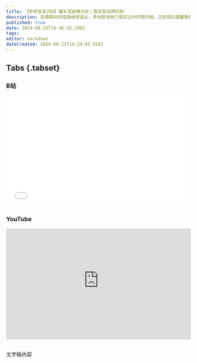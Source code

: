 ```yaml
---
title: 【参考信息299】罐车混装曝光史；景区取消预约制
description: 疫情期间的措施继续退出，多地取消热门景区以外的预约制。之前观众提醒我们关注《新京报》曝光“罐车卸完煤制油直接装运食用油”，当时觉得不算大，应该很快得到处理。但或许因为涉及央企，在官方回应之前是诡异的沉默。央视网评论，这么多年没有行业内的人站出来，而是靠记者得到线索追查出来，媒体干了监管的活。这番话由普通人来说很正常，但央视网来说就很别扭。地方债务倒查又有新典型，独山潘志立从级别和举债体量上都过气了。
published: true
date: 2024-08-25T14:30:28.190Z
tags: 
editor: markdown
dateCreated: 2024-08-25T14:29:45.914Z
---
```


## Tabs {.tabset}
### B站
<div style="position: relative; padding: 30% 45%;">
<iframe style="position: absolute; width: 100%; height: 100%; left: 0; top: 0;" src="//player.bilibili.com/player.html?&bvid=BV1gw4m1Y7ZS&page=1&as_wide=1&high_quality=1&danmaku=1&autoplay=0" scrolling="no" border="0" frameborder="no" framespacing="0" allowfullscreen="true"></iframe>
</div>

### YouTube
<div style="position: relative; padding: 30% 45%;">
<iframe style="position: absolute; top: 0; left: 0; width: 100%; height: 100%;" src="https://www.youtube-nocookie.com/embed/YouTubeVID" title="YouTube video player" frameborder="0" allow="accelerometer; autoplay; clipboard-write; encrypted-media; gyroscope; picture-in-picture" allowfullscreen></iframe>
</div>

## 

文字稿内容
